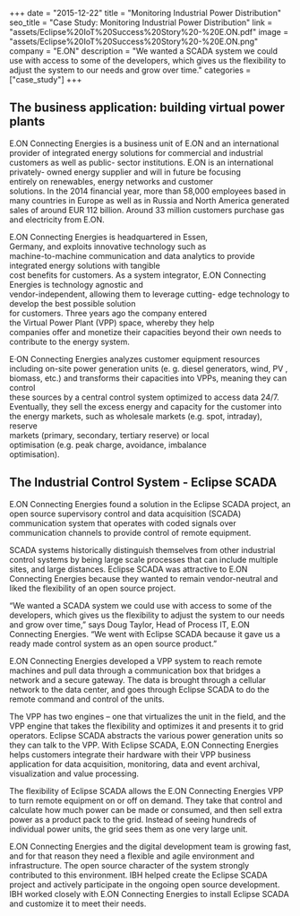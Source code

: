 +++
date = "2015-12-22"
title = "Monitoring Industrial Power Distribution"
seo_title = "Case Study: Monitoring Industrial Power Distribution"
link = "assets/Eclipse%20IoT%20Success%20Story%20-%20E.ON.pdf"
image = "assets/Eclipse%20IoT%20Success%20Story%20-%20E.ON.png"
company = "E.ON"
description = "We wanted a SCADA system we could use with access to some of the developers, which gives us the  flexibility to adjust the system to our needs and grow over time."
categories = ["case_study"]
+++

## The business application: building virtual power plants

E.ON Connecting Energies is a business unit of E.ON and 
an international provider of integrated energy solutions 
for commercial and industrial customers as well as public-
sector  institutions.  E.ON  is  an  international  privately-
owned  energy  supplier  and  will  in  future  be  focusing  
entirely  on  renewables,  energy  networks  and  customer  
solutions. In the 2014 financial year, more than 58,000 
employees based in many countries in Europe as well as 
in Russia and North America generated sales of around 
EUR 112 billion. Around 33 million customers purchase 
gas and electricity from E.ON. 

E.ON  Connecting  Energies  is  headquartered  in  Essen,  
Germany,  and  exploits  innovative  technology  such  as  
machine-to-machine communication and data analytics 
to  provide  integrated  energy  solutions  with  tangible  
cost  benefits  for  customers.  As  a  system  integrator, 
E.ON  Connecting  Energies  is  technology  agnostic  and  
vendor-independent, allowing them to leverage cutting-
edge  technology  to  develop  the  best  possible  solution  
for  customers.  Three  years  ago  the  company  entered  
the  Virtual  Power  Plant  (VPP)  space,  whereby  they  help  
companies offer and monetize their capacities beyond 
their own needs to contribute to the energy system. 

E·ON Connecting Energies analyzes customer equipment 
resources including on-site power generation units (e. g. 
diesel generators, wind, PV , biomass, etc.) and transforms 
their  capacities  into  VPPs,  meaning  they  can  control  
these sources by a central control system optimized to 
access data 24/7. Eventually, they sell the excess energy 
and capacity for the customer into the energy markets, 
such  as  wholesale  markets  (e.g.  spot,  intraday),  reserve  
markets  (primary,  secondary,  tertiary  reserve)  or  local  
optimisation  (e.g.  peak  charge,  avoidance,  imbalance  
optimisation).


## The Industrial Control System - Eclipse SCADA

E.ON Connecting Energies found a solution in the Eclipse SCADA project, an open source supervisory control and data acquisition (SCADA) communication system that operates with coded signals over communication channels to provide control of remote equipment. 

SCADA systems historically distinguish themselves from other industrial control systems by being large scale processes that can include multiple sites, and large distances. Eclipse SCADA was attractive to E.ON Connecting Energies because they wanted to remain vendor-neutral and liked the flexibility of an open source project.

“We wanted a SCADA system we could use with access to some of the developers, which gives us the flexibility to adjust the system to our needs and grow over time,” says Doug Taylor, Head of Process IT, E.ON Connecting Energies. “We went with Eclipse SCADA because it gave us a ready made control system as an open source product.”

E.ON Connecting Energies developed a VPP system to reach remote machines and pull data through a communication box that bridges a network and a secure gateway. The data is brought through a cellular network to the data center, and goes through Eclipse SCADA to do the remote command and control of the units.

The VPP has two engines – one that virtualizes the unit in the field, and the VPP engine that takes the flexibility and optimizes it and presents it to grid operators. Eclipse SCADA abstracts the various power generation units so they can talk to the VPP. With Eclipse SCADA, E.ON Connecting Energies helps customers integrate their hardware with their VPP business application for data acquisition, monitoring, data and event archival, visualization and value processing. 

The flexibility of Eclipse SCADA allows the E.ON Connecting Energies VPP to turn remote equipment on or off on demand. They take that control and calculate how much power can be made or consumed, and then sell extra power as a product pack to the grid. Instead of seeing hundreds of individual power units, the grid sees them as one very large unit. 

E.ON Connecting Energies and the digital development team is growing fast, and for that reason they need a flexible and agile environment and infrastructure. The open source character of the system strongly contributed to this environment. IBH helped create the Eclipse SCADA project and actively participate in the ongoing open source development. IBH worked closely with E.ON Connecting Energies to install Eclipse SCADA and customize it to meet their needs.

